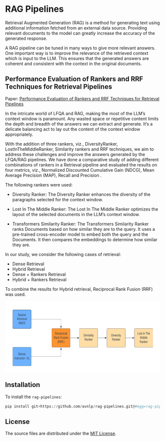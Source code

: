 # RAG Pipelines

Retrieval Augmented Generation (RAG) is a method for generating text using additional information fetched from an external data source. Providing relevant documents to the model can greatly increase the accuracy of the generated response.

A RAG pipeline can be tuned in many ways to give more relevant answers. One important way is to improve the relevance of the retrieved context which is input to the LLM. This ensures that the generated answers are coherent and consistent with the context in the original documents.

## Performance Evaluation of Rankers and RRF Techniques for Retrieval Pipelines

Paper: [Performance Evaluation of Rankers and RRF Techniques for Retrieval Pipelines](https://github.com/avnlp/rag-pipelines/blob/main/rankers_rrf.pdf)

In the intricate world of LFQA and RAG, making the most of the LLM’s context window is paramount. Any wasted space or repetitive content limits the depth and breadth of the answers we can extract and generate. It’s a delicate balancing act to lay out the content of the context window appropriately. 

With the addition of three rankers, viz., DiversityRanker, LostInTheMiddleRanker, Similarity rankers and RRF techniques, we aim to address these challenges and improve the answers generated by the LFQA/RAG pipelines. We have done a comparative study of adding different combinations of rankers in a Retrieval pipeline and evaluated the results on four metrics, viz., Normalized Discounted Cumulative Gain (NDCG), Mean Average Precision (MAP), Recall and Precision .

The following rankers were used:

- Diversity Ranker: The Diversity Ranker enhances the diversity of the paragraphs selected for the context window.

- Lost In The Middle Ranker: The Lost In The Middle Ranker optimizes the layout of the selected documents in the LLM’s context window.

- Transformers Similarity Ranker: The Transformers Similarity Ranker ranks Documents based on how similar they are to the query. It uses a pre-trained cross-encoder model to embed both the query and the Documents. It then compares the embeddings to determine how similar they are.

In our study, we consider the following cases of retrieval:

- Dense Retrieval
- Hybrid Retrieval
- Dense + Rankers Retrieval
- Hybrid + Rankers Retrieval

To combine the results for Hybrid retrieval, Reciprocal Rank Fusion (RRF) was used.

<img src="plots/ranker_pipeline.jpg" alt="Pipeline with Rankers" align="middle" width="700" height="230">



## Installation

To install the `rag-pipelines`:
```python 
pip install git+https://github.com/avnlp/rag-pipelines.git@#egg=rag-pipelines
```

## License

The source files are distributed under the [MIT License](https://github.com/avnlp/rag-pipelines/blob/main/LICENSE).

